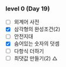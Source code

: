 ### level 0 (Day 19)

- [ ] 외계어 사전 
- [x] 삼각형의 완성조건(2)
- [ ] 안전지대
- [x] 숨어있는 숫자의 덧셈
- [ ] 다항식 더하기
- [ ] 최댓값 만들기(2) △
